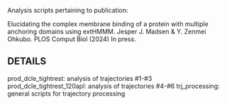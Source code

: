 Analysis scripts pertaining to publication:

Elucidating the complex membrane binding of a protein with multiple anchoring
domains using extHMMM. Jesper J. Madsen & Y. Zenmei Ohkubo. PLOS Comput Biol (2024) In press.

## DETAILS ##
prod_dcle_tightrest: analysis of trajectories #1-#3
prod_dcle_tightrest_120apl: analysis of trajectories #4-#6
trj_processing: general scripts for trajectory processing

